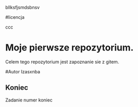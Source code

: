 
bllksfjsmdsbnsv

#licencja

ccc

# Moje pierwsze repozytorium.

Celem tego repozytorium jest zapoznanie sie z gitem.


#Autor
Izasxnba


## Koniec
Zadanie numer koniec
